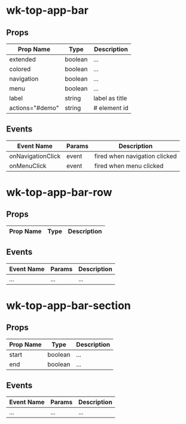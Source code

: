 # wk-top-app-bar

## Props

Prop Name | Type | Description
--- | --- | ---
extended | boolean | ...
colored | boolean | ...
navigation | boolean | ...
menu | boolean | ...
label | string | label as title
actions="#demo" | string | # element id


## Events

Event Name | Params | Description
--- | --- | ---
onNavigationClick | event | fired when navigation clicked
onMenuClick | event | fired when menu clicked

# wk-top-app-bar-row

## Props

Prop Name | Type | Description
--- | --- | ---


## Events

Event Name | Params | Description
--- | --- | ---
... | ... | ...

# wk-top-app-bar-section

## Props

Prop Name | Type | Description
--- | --- | ---
start | boolean | ...
end | boolean | ...


## Events

Event Name | Params | Description
--- | --- | ---
... | ... | ...